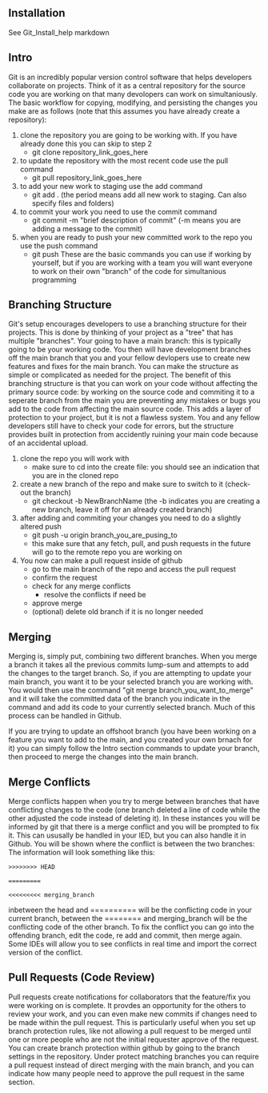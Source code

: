 ## Installation
See Git_Install_help markdown
## Intro 
Git is an incredibly popular version control software that helps developers collaborate on projects. Think of it as a central repository for the source code you are working on that many devolopers can work on simultaniously. The basic workflow for copying, modifying, and persisting the changes you make are as follows (note that this assumes you have already create a repository):
1. clone the repository you are going to be working with. If you have already done this you can skip to step 2
    - git clone repository_link_goes_here
2. to update the repository with the most recent code use the pull command
    - git pull repository_link_goes_here
3. to add your new work to staging use the add command
    - git add . (the period means add all new work to staging. Can also specify files and folders)
4. to commit your work you need to use the commit command
    - git commit -m "brief description of commit" (-m means you are adding a message to the commit)
5. when you are ready to push your new committed work to the repo you use the push command
    - git push
These are the basic commands you can use if working by yourself, but if you are working with a team you will want everyone to work on their own "branch" of the code for simultanious programming
## Branching Structure
Git's setup encourages developers to use a branching structure for their projects. This is done by thinking of your project as a "tree" that has multiple "branches". Your going to have a main branch: this is typically going to be your working code. You then will have development branches off the main branch that you and your fellow devlopers use to create new features and fixes for the main branch. You can make the structure as simple or complicated as needed for the project. The benefit of this branching structure is that you can work on your code without affecting the primary source code: by working on the source code and commiting it to a seperate branch from the main you are preventing any mistakes or bugs you add to the code from affecting the main source code. This adds a layer of protection to your project, but it is not a flawless system. You and any fellow developers still have to check your code for errors, but the structure provides built in protection from accidently ruining your main code because of an accidental upload.
1. clone the repo you will work with
    - make sure to cd into the create file: you should see an indication that you are in the cloned repo
2. create a new branch of the repo and make sure to switch to it (check-out the branch)
    - git checkout -b NewBranchName (the -b indicates you are creating a new branch, leave it off for an already created branch)
3. after adding and commiting your changes you need to do a slightly altered push
    - git push -u origin branch_you_are_pusing_to
    - this make sure that any fetch, pull, and push requests in the future will go to the remote repo you are working on
4. You now can make a pull request inside of github
    - go to the main branch of the repo and access the pull request
    - confirm the request
    - check for any merge conflicts
        - resolve the conflicts if need be
    - approve merge
    - (optional) delete old branch if it is no longer needed
## Merging
Merging is, simply put, combining two different branches. When you merge a branch it takes all the previous commits lump-sum and attempts to add the changes to the target branch. So, if you are attempting to update your main branch, you want it to be your selected branch you are working with. You would then use the command "git merge branch_you_want_to_merge" and it will take the committed data of the branch you indicate in the command and add its code to your currently selected branch. Much of this process can be handled in Github.

If you are trying to update an offshoot branch (you have been working on a feature you want to add to the main, and you created your own brnach for it) you can simply follow the Intro section commands to update your branch, then proceed to merge the changes into the main branch.
## Merge Conflicts
Merge conflicts happen when you try to merge between branches that have conflicting changes to the code (one branch deleted a line of code while the other adjusted the code instead of deleting it). In these instances you will be informed by git that there is a merge conflict and you will be prompted to fix it. This can ususally be handled in your IED, but you can also handle it in Github. You will be shown where the conflict is between the two branches: The information will look something like this:
```cli
>>>>>>>> HEAD

=========

<<<<<<<<< merging_branch
```
inbetween the head and ========== will be the conflicting code in your current branch, between the ======== and merging_branch will be the conflicting code of the other branch. To fix the conflict you can go into the offending branch, edit the code, re add and commit, then merge again. Some IDEs will allow you to see conflicts in real time and import the correct version of the conflict.
## Pull Requests (Code Review)
Pull requests create notifications for collaborators that the feature/fix you were working on is complete. It provdes an opportunity for the others to review your work, and you can even make new commits if changes need to be made within the pull request. This is particularly useful when you set up branch protection rules, like not allowing a pull request to be merged until one or more people who are not the initial requester approve of the request. You can create branch protection within github by going to the branch settings in the repository. Under protect matching branches you can require a pull request instead of direct merging with the main branch, and you can indicate how many people need to approve the pull request in the same section.